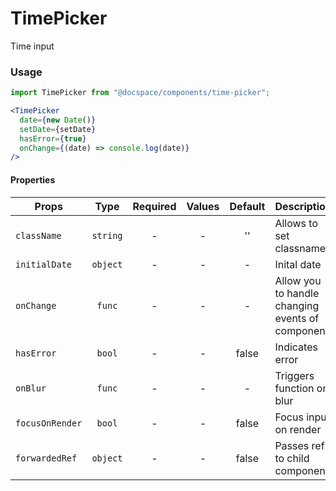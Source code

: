 # TimePicker

Time input

### Usage

```js
import TimePicker from "@docspace/components/time-picker";
```

```jsx
<TimePicker
  date={new Date()}
  setDate={setDate}
  hasError={true}
  onChange={(date) => console.log(date)}
/>
```

#### Properties

| Props           |   Type   | Required | Values | Default | Description                                      |
| --------------- | :------: | :------: | :----: | :-----: | ------------------------------------------------ |
| `className`     | `string` |    -     |   -    |   ''    | Allows to set classname                          |
| `initialDate`   | `object` |    -     |   -    |    -    | Inital date                                      |
| `onChange`      |  `func`  |    -     |   -    |    -    | Allow you to handle changing events of component |
| `hasError`      |  `bool`  |    -     |   -    |  false  | Indicates error                                  |
| `onBlur`        |  `func`  |    -     |   -    |    -    | Triggers function on blur                        |
| `focusOnRender` |  `bool`  |    -     |   -    |  false  | Focus input on render                            |
| `forwardedRef`  | `object` |    -     |   -    |  false  | Passes ref to child component                    |
